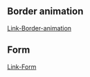 ## Border animation

[Link-Border-animation](https://border-animation.netlify.app/)

## Form

[Link-Form](https://formtemplate.vercel.app/)